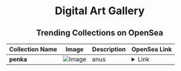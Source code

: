 <div align="center">

# Digital Art Gallery

## Trending Collections on OpenSea

| Collection Name                       | Image                                                                                     | Description                       | OpenSea Link                                                                                          |
|---------------------------------------|-------------------------------------------------------------------------------------------|-----------------------------------|--------------------------------------------------------------------------------------------------------|
| **penka** | ![Image](https://i.seadn.io/s/raw/files/c3d8cdbfdd679e885a281b2fe04c8aaa.jpg?w=500&auto=format?w=200&auto=format) | anus | <details><summary>Link</summary>[penka](https://opensea.io/collection/penka-1)</details> |

</div>